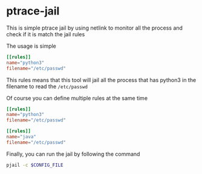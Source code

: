# ptrace-jail

This is simple ptrace jail by using netlink to monitor all the process and check if it is match the jail rules

The usage is simple

```toml
[[rules]]
name="python3"
filename="/etc/passwd"
```

This rules means that this tool will jail all the process that has python3 in the filename to read the `/etc/passwd`


Of course you can define multiple rules at the same time

```toml
[[rules]]
name="python3"
filename="/etc/passwd"

[[rules]]
name="java"
filename="/etc/passwd"
```

Finally, you can run the jail by following the command

```bash
pjail -c $CONFIG_FILE
```
